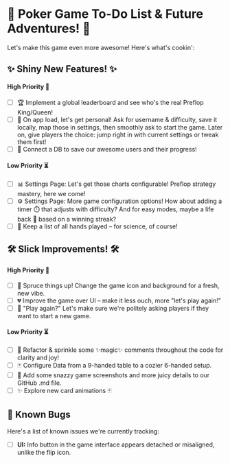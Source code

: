 # 🚀 Poker Game To-Do List & Future Adventures! 🌟

Let's make this game even more awesome! Here's what's cookin':

## ✨ Shiny New Features! ✨

#### High Priority 🚀
- [ ] 🏆 Implement a global leaderboard and see who's the real Preflop King/Queen!
- [ ] 👤 On app load, let's get personal! Ask for username & difficulty, save it locally, map those in settings, then smoothly ask to start the game. Later on, give players the choice: jump right in with current settings or tweak them first!
- [ ] 💾 Connect a DB to save our awesome users and their progress!

#### Low Priority ⏳
- [ ] 📊 Settings Page: Let's get those charts configurable! Preflop strategy mastery, here we come!
- [ ] ⚙️ Settings Page: More game configuration options! How about adding a timer ⏱️ that adjusts with difficulty? And for easy modes, maybe a life back 💖 based on a winning streak?
- [ ] 📜 Keep a list of all hands played – for science, of course!

## 🛠️ Slick Improvements! 🛠️

#### High Priority 🚀
- [ ] 🎨 Spruce things up! Change the game icon and background for a fresh, new vibe.
- [ ] 💔 Improve the game over UI – make it less ouch, more "let's play again!"
- [ ] 🤔 "Play again?" Let's make sure we're politely asking players if they want to start a new game.

#### Low Priority ⏳
- [ ] 🧹 Refactor & sprinkle some ✨magic✨ comments throughout the code for clarity and joy!
- [ ] 🃏 Configure Data from a 9-handed table to a cozier 6-handed setup.
- [ ] 📸 Add some snazzy game screenshots and more juicy details to our GitHub .md file.
- [ ] ✨ Explore new card animations 🃏

## 🐛 Known Bugs

Here's a list of known issues we're currently tracking:

- [ ] **UI:** Info button in the game interface appears detached or misaligned, unlike the flip icon.
